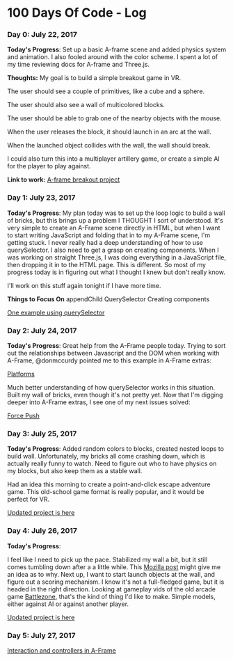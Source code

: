 # 100 Days Of Code - Log

### Day 0: July 22, 2017

**Today's Progress**: Set up a basic A-frame scene and added physics system and animation. I also fooled around with the color scheme. I spent a lot of my time reviewing docs for A-frame and Three.js.

**Thoughts:** My goal is to build a simple breakout game in VR.

The user should see a couple of primitives, like a cube and a sphere.

The user should also see a wall of multicolored blocks.

The user should be able to grab one of the nearby objects with the mouse.

When the user releases the block, it should launch in an arc at the wall.

When the launched object collides with the wall, the wall should break.

I could also turn this into a multiplayer artillery game, or create a simple AI for the player to play against.

**Link to work:** [A-frame breakout project](http://jsbin.com/wifoyi/edit?output)

### Day 1: July 23, 2017

**Today's Progress**: My plan today was to set up the loop logic to build a wall of bricks, but this brings up a problem I THOUGHT I sort of understood. It's very simple to create an A-Frame scene directly in HTML, but when I want to start writing JavaScript and folding that in to my A-Frame scene, I'm getting stuck. I never really had a deep understanding of how to use querySelector. I also need to get a grasp on creating components. When I was working on straight Three.js, I was doing everything in a JavaScript file, then dropping it in to the HTML page. This is different. So most of my progress today is in figuring out what I thought I knew but don't really know.

I'll work on this stuff again tonight if I have more time.

**Things to Focus On**
appendChild
QuerySelector
Creating components

[One example using querySelector](https://github.com/processprocess/lazerGlazer_Viz/blob/master/app.js)

### Day 2: July 24, 2017

**Today's Progress**: Great help from the A-Frame people today. Trying to sort out the relationships between Javascript and the DOM when working with A-Frame, @donmccurdy pointed me to this example in A-Frame extras:

[Platforms](https://github.com/donmccurdy/aframe-extras/blob/master/examples/platforms/index.html)

Much better understanding of how querySelector works in this situation. Built my wall of bricks, even though it's not pretty yet. Now that I'm digging deeper into A-Frame extras, I see one of my next issues solved:

[Force Push](https://github.com/donmccurdy/aframe-extras/blob/master/examples/force-push/index.html)

### Day 3: July 25, 2017

**Today's Progress**: Added random colors to blocks, created nested loops to build wall. Unfortunately, my bricks all come crashing down, which is actually really funny to watch. Need to figure out who to have physics on my blocks, but also keep them as a stable wall.

Had an idea this morning to create a point-and-click escape adventure game. This old-school game format is really popular, and it would be perfect for VR.

[Updated project is here](http://jsbin.com/tagulom/1/edit?output)

### Day 4: July 26, 2017

**Today's Progress**:

I feel like I need to pick up the pace. Stabilized my wall a bit, but it still comes tumbling down after a a little while. This [Mozilla post](https://hacks.mozilla.org/2017/05/having-fun-with-physics-and-a-frame/) might give me an idea as to why. Next up, I want to start launch objects at the wall, and figure out a scoring mechanism. I know it's not a full-fledged game, but it is headed in the right direction. Looking at gameplay vids of the old arcade game [Battlezone](https://www.youtube.com/watch?v=Ctr54kopo8I&t=55s), that's the kind of thing I'd like to make. Simple models, either against AI or against another player.

[Updated project is here](http://jsbin.com/tagulom/edit?output)

### Day 5: July 27, 2017

[Interaction and controllers in A-Frame](https://aframe.io/docs/0.6.0/introduction/interactions-and-controllers.html)

